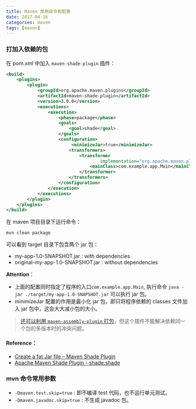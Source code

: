 ```yaml
---
title: Maven 常用命令和配置
date: 2017-04-16
categories: maven
tags: [maven]
---
```


### 打加入依赖的包

在 pom.xml 中加入 `maven-shade-plugin` 插件：

```xml
<build>
    <plugins>
        <plugin>
            <groupId>org.apache.maven.plugins</groupId>
            <artifactId>maven-shade-plugin</artifactId>
            <version>3.0.0</version>
            <executions>
                <execution>
                    <phase>package</phase>
                    <goals>
                        <goal>shade</goal>
                    </goals>
                    <configuration>
                    	 <minimizeJar>true</minimizeJar>
                        <transformers>
                            <transformer
                                    implementation="org.apache.maven.plugins.shade.resource.ManifestResourceTransformer">
                                <mainClass>com.example.app.Main</mainClass>
                            </transformer>
                        </transformers>
                    </configuration>
                </execution>
            </executions>
        </plugin>
    </plugins>
</build>
```

在 maven 项目目录下运行命令：

```shell
mvn clean package
```

可以看到 target 目录下包含两个 jar 包：

- my-app-1.0-SNAPSHOT.jar : with dependencies     
- original-my-app-1.0-SNAPSHOT.jar : without dependencies

**Attention**：

- 上面的配置同时指定了程序的入口`com.example.app.Main`, 执行命令 `java -jar ./target/my-app-1.0-SNAPSHOT.jar` 可以执行 jar 包。
- minimizeJar 配置的作用是最小化 jar 包，即只将程序依赖的 classes 文件加入 jar 包中，这会大大减小包的大小。

> [还可以利用 `maven-assembly-plugin` 打包](https://www.mkyong.com/maven/create-a-fat-jar-file-maven-assembly-plugin/)，但这个插件不能解决依赖同一个包的多版本时的冲突问题。

#### Reference：
- [Create a fat Jar file – Maven Shade Plugin](http://www.mkyong.com/maven/create-a-fat-jar-file-maven-shade-plugin/)
- [Apache Maven Shade Plugin - shade:shade](http://maven.apache.org/plugins/maven-shade-plugin/shade-mojo.html)

### mvn 命令常用参数

- `-Dmaven.test.skip=true` : 即不编译 test 代码，也不运行单元测试。
- `-Dmaven.javadoc.skip=true` : 不生成 javadoc 包。
